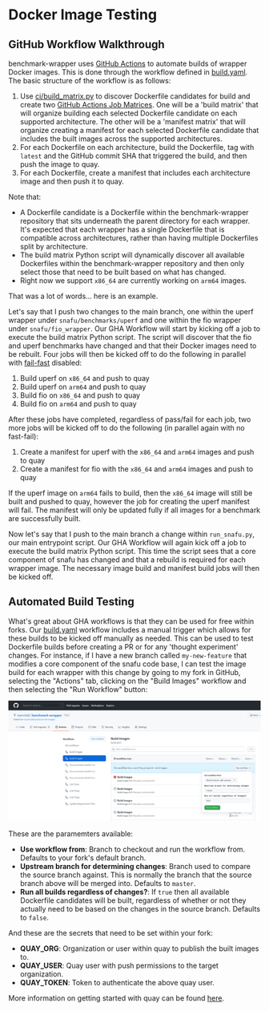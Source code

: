 # Docker Image Testing

## GitHub Workflow Walkthrough

benchmark-wrapper uses [GitHub Actions](https://docs.github.com/en/actions) to automate builds of wrapper Docker images. This is done through the workflow defined in [build.yaml](https://github.com/cloud-bulldozer/benchmark-wrapper/blob/master/.github/workflows/build.yaml). The basic structure of the workflow is as follows:

1. Use [ci/build_matrix.py](https://github.com/cloud-bulldozer/benchmark-wrapper/blob/master/ci/build_matrix.py) to discover Dockerfile candidates for build and create two [GitHub Actions Job Matrices](https://docs.github.com/en/actions/reference/workflow-syntax-for-github-actions#jobsjob_idstrategymatrix). One will be a 'build matrix' that will organize building each selected Dockerfile candidate on each supported architecture. The other will be a 'manifest matrix' that will organize creating a manifest for each selected Dockerfile candidate that includes the built images across the supported architectures.
1. For each Dockerfile on each architecture, build the Dockerfile, tag with `latest` and the GitHub commit SHA that triggered the build, and then push the image to quay.
1. For each Dockerfile, create a manifest that includes each architecture image and then push it to quay.

Note that:

* A Dockerfile candidate is a Dockerfile within the benchmark-wrapper repository that sits underneath the parent directory for each wrapper. It's expected that each wrapper has a single Dockerfile that is compatible across architectures, rather than having multiple Dockerfiles split by architecture.
* The build matrix Python script will dynamically discover all available Dockerfiles within the benchmark-wrapper repository and then only select those that need to be built based on what has changed.
*  Right now we support `x86_64` are currently working on `arm64` images.

That was a lot of words... here is an example.

Let's say that I push two changes to the main branch, one within the uperf wrapper under `snafu/benchmarks/uperf` and one within the fio wrapper under `snafu/fio_wrapper`. Our GHA Workflow will start by kicking off a job to execute the build matrix Python script. The script will discover that the fio and uperf benchmarks have changed and that their Docker images need to be rebuilt. Four jobs will then be kicked off to do the following in parallel with [fail-fast](https://docs.github.com/en/actions/reference/workflow-syntax-for-github-actions#jobsjob_idstrategyfail-fast) disabled:

1. Build uperf on `x86_64` and push to quay
1. Build uperf on `arm64` and push to quay
1. Build fio on `x86_64` and push to quay
1. Build fio on `arm64` and push to quay

After these jobs have completed, regardless of pass/fail for each job, two more jobs will be kicked off to do the following (in parallel again with no fast-fail):

1. Create a manifest for uperf with the `x86_64` and `arm64` images and push to quay
1. Create a manifest for fio with the `x86_64` and `arm64` images and push to quay

If the uperf image on `arm64` fails to build, then the `x86_64` image will still be built and pushed to quay, however the job for creating the uperf manifest will fail. The manifest will only be updated fully if all images for a benchmark are successfully built.

Now let's say that I push to the main branch a change within `run_snafu.py`, our main entrypoint script. Our GHA Workflow will again kick off a job to execute the build matrix Python script. This time the script sees that a core component of snafu has changed and that a rebuild is required for each wrapper image. The necessary image build and manifest build jobs will then be kicked off.

## Automated Build Testing

What's great about GHA workflows is that they can be used for free within forks. Our [build.yaml](https://github.com/cloud-bulldozer/benchmark-wrapper/blob/master/.github/workflows/build.yaml) workflow includes a manual trigger which allows for these builds to be kicked off manually as needed. This can be used to test Dockerfile builds before creating a PR or for any 'thought experiment' changes. For instance, if I have a new branch called ``my-new-feature`` that modifies a core component of the snafu code base, I can test the image build for each wrapper with this change by going to my fork in GitHub, selecting the "Actions" tab, clicking on the "Build Images" workflow and then selecting the "Run Workflow" button:

![Example manual trigger of build workflow](./build_workflow_manual_trigger.png)

These are the paramemters available:

* **Use workflow from**: Branch to checkout and run the workflow from. Defaults to your fork's default branch.
* **Upstream branch for determining changes**: Branch used to compare the source branch against. This is normally the branch that the source branch above will be merged into. Defaults to ``master``.
* **Run all builds regardless of changes?**: If ``true`` then all available Dockerfile candidates will be built, regardless of whether or not they actually need to be based on the changes in the source branch. Defaults to ``false``.

And these are the secrets that need to be set within your fork:

* **QUAY_ORG**: Organization or user within quay to publish the built images to.
* **QUAY_USER**: Quay user with push permissions to the target organization.
* **QUAY_TOKEN**: Token to authenticate the above quay user.

More information on getting started with quay can be found [here](https://docs.projectquay.io/use_quay.html).
